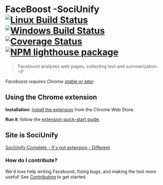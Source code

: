 # FaceBoost  -SociUnify  [![Linux Build Status](https://img.shields.io/travis/GoogleChrome/lighthouse/master.svg)](https://travis-ci.org/GoogleChrome/lighthouse) [![Windows Build Status](https://img.shields.io/appveyor/ci/paulirish/lighthouse/master.svg)](https://ci.appveyor.com/project/paulirish/lighthouse/branch/master) [![Coverage Status](https://img.shields.io/coveralls/GoogleChrome/lighthouse/master.svg)](https://coveralls.io/github/GoogleChrome/lighthouse?branch=master) [![NPM lighthouse package](https://img.shields.io/npm/v/lighthouse.svg)](https://npmjs.org/package/lighthouse)

> Faceboost analyzes web pages, collecting text and summarization. =P

_Faceboost requires Chrome [stable or later](https://googlechrome.github.io/current-versions/)._

## Using the Chrome extension

**Installation**: [install the extension](https://chrome.google.com/webstore/detail/faceboost-sociunify-%C2%AE/ehobhhjhcfmhhfpbblnodkdffpmglcko) from the Chrome Web Store.

**Run it**: follow the [extension quick-start guide](https://chrome.google.com/webstore/detail/faceboost-sociunify-%C2%AE/ehobhhjhcfmhhfpbblnodkdffpmglcko).
## Site is SociUnify
[SociUnify Complete - It's not extension - Different](http://www.sociunify.com)

### How do I contribute?

We'd love help writing Faceboost, fixing bugs, and making the tool more useful!
See [Contributing](./CONTRIBUTING.md) to get started.


